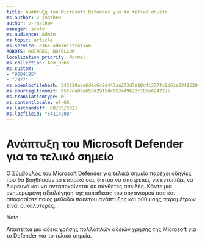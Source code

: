 ```yaml
---
title: Ανάπτυξη του Microsoft Defender για το τελικό σημείο
ms.author: v-jmathew
author: v-jmathew
manager: scotv
ms.audience: Admin
ms.topic: article
ms.service: o365-administration
ROBOTS: NOINDEX, NOFOLLOW
localization_priority: Normal
ms.collection: Adm_O365
ms.custom:
- "9004195"
- "7377"
ms.openlocfilehash: 543220aae6dec6c8d447aa273d7a10d4c377fc8d61e03415204f5fd2eabe6242
ms.sourcegitcommit: b5f7da89a650d2915dc652449623c78be6247175
ms.translationtype: MT
ms.contentlocale: el-GR
ms.lasthandoff: 08/05/2021
ms.locfileid: "54114208"
---
```

# <a name="deploy-microsoft-defender-for-endpoint"></a>Ανάπτυξη του Microsoft Defender για το τελικό σημείο

Ο [Σύμβουλος του Microsoft Defender για τελικά σημεία παρέχει](https://go.microsoft.com/fwlink/?linkid=2146241) οδηγίες που θα βοηθήσουν το εταιρικό σας δίκτυο να αποτρέπει, να εντοπίζει, να διερευνά και να ανταποκρίνεται σε σύνθετες απειλές. Κάντε μια ενημερωμένη αξιολόγηση της ευπάθειας του οργανισμού σας και αποφασίστε ποιες μέθοδοι πακέτου ανάπτυξης και ρύθμισης παραμέτρων είναι οι καλύτερες.

> [!NOTE]
> Απαιτείται μια άδεια χρήσης πολλαπλών αδειών χρήσης της Microsoft για το Defender για το τελικό σημείο.
